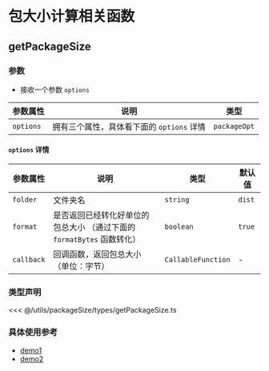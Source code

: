 # 包大小计算相关函数

<ClientOnly>
  <description-popover :num="1" :tagNameList="['Node']" />
</ClientOnly>

## getPackageSize

<ClientOnly>
  <description :isShowIcon="false" description="获取指定文件夹中所有文件的总大小" /> 
</ClientOnly>

### 参数

- 接收一个参数 `options`

| **参数属性** | **说明**                                  | **类型**     |
| ------------ | ----------------------------------------- | ------------ |
| `options`    | 拥有三个属性，具体看下面的 `options` 详情 | `packageOpt` |

#### `options` 详情

| **参数属性** | **说明**                                                               | **类型**           | **默认值** |
| ------------ | ---------------------------------------------------------------------- | ------------------ | ---------- |
| `folder`     | 文件夹名                                                               | `string`           | `dist`     |
| `format`     | 是否返回已经转化好单位的包总大小 （通过下面的 `formatBytes` 函数转化） | `boolean`          | `true`     |
| `callback`   | 回调函数，返回包总大小（单位：字节）                                   | `CallableFunction` | -          |

### 类型声明

<<< @/utils/packageSize/types/getPackageSize.ts

### 具体使用参考

- [demo1](https://github.com/pure-admin/vue-pure-admin/blob/main/build/info.ts#L36)
- [demo2](https://github.com/pure-admin/pure-admin-release/blob/main/src/index.ts#L56)
